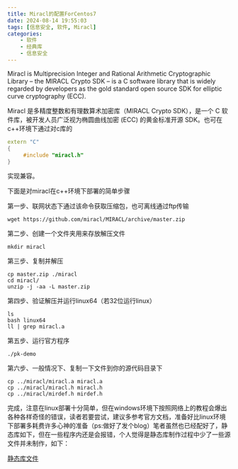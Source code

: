 ```yaml
---
title: Miracl的配置ForCentos7
date: 2024-08-14 19:55:03
tags: [信息安全, 软件, Miracl]
categories: 
	- 软件
	- 经典库
	- 信息安全
---
```

Miracl is Multiprecision Integer and Rational Arithmetic Cryptographic Library – the MIRACL Crypto SDK – is a C software library that is widely regarded by developers as the gold standard open source SDK for elliptic curve cryptography (ECC).

Miracl 是多精度整数和有理数算术加密库（MIRACL Crypto SDK），是一个 C 软件库，被开发人员广泛视为椭圆曲线加密 (ECC) 的黄金标准开源 SDK。也可在c++环境下通过对c库的

<!--more-->

```cpp
extern "C"
{
     #include "miracl.h"
}
```

实现兼容。

下面是对miracl在c++环境下部署的简单步骤

第一步、联网状态下通过该命令获取压缩包，也可离线通过ftp传输

`````shell
wget https://github.com/miracl/MIRACL/archive/master.zip
`````

第二步、创建一个文件夹用来存放解压文件

```shell
mkdir miracl
```

第三步、复制并解压

```shell
cp master.zip ./miracl
cd miracl/
unzip -j -aa -L master.zip
```

第四步、验证解压并运行linux64（若32位运行linux）

```shell
ls
bash linux64
ll | grep miracl.a
```

第五步、运行官方程序

```shell
./pk-demo
```

第六步、一般情况下、复制一下文件到你的源代码目录下

````shell
cp ../miracl/miracl.a miracl.a
cp ../miracl/miracl.h miracl.h
cp ../miracl/mirdef.h mirdef.h
````

完成，注意在linux部署十分简单，但在windows环境下按照网络上的教程会爆出各种各样奇怪的错误，读者若要尝试，建议多参考官方文档，准备好比linux环境下部署多耗费许多心神的准备（ps:做好了发个blog）笔者虽然也已经配好了，静态库如下，但在一些程序内还是会报错，个人觉得是静态库制作过程中少了一些源文件并未制作，如下：

[静态库文件](https://1drv.ms/f/s!Ap-enY7ckLANgoNMIQysXRVS8LdGyQ)